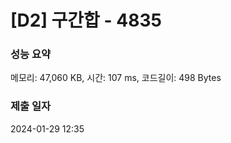 # [D2] 구간합 - 4835

### 성능 요약

메모리: 47,060 KB, 시간: 107 ms, 코드길이: 498 Bytes

### 제출 일자

2024-01-29 12:35